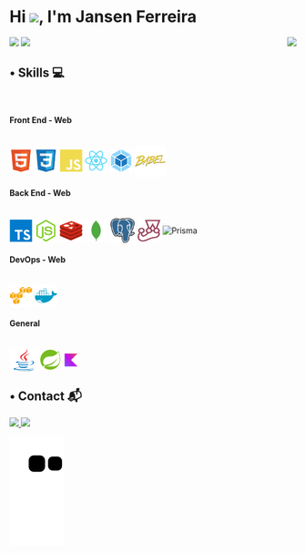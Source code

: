 <div>
  <h1 align="left">Hi <img src="https://media.tenor.com/SNL9_xhZl9oAAAAj/waving-hand-joypixels.gif" height="60px">, I'm Jansen Ferreira</h1>
  <img align="right" height="290em" src="coding.gif"/>
<div>
  <img 
     height="180" 
     src="https://github-readme-stats.vercel.app/api?username=Jansenck&show_icons=true&theme=radical" 
  />
  <img  
       height="310"
       src="https://github-readme-stats.vercel.app/api/top-langs/?username=Jansenck&layout=compact&langs_count=16&theme=radical" 
  />
</div>
  
##
## • Skills 💻
<div align="left" style="display: inline_block"><br> 
  <h4>Front End - Web</h4>
  <div align="left" style="display: inline_block"><br>
    <img 
       align="center" 
       alt="HTML" 
       height="40"
       width="40" 
       src="https://raw.githubusercontent.com/devicons/devicon/master/icons/html5/html5-original.svg">
    <img 
       align="center" 
       alt="CSS" 
       height="40"
       width="40" 
       src="https://raw.githubusercontent.com/devicons/devicon/master/icons/css3/css3-original.svg">
    <img 
       align="center" 
       alt="Js" 
       height="40"
       width="40" 
       src="https://raw.githubusercontent.com/devicons/devicon/master/icons/javascript/javascript-plain.svg">
    <img 
       align="center" 
       alt="React" 
       height="40"
       width="40" 
       src="https://raw.githubusercontent.com/devicons/devicon/master/icons/react/react-original.svg">
    <img 
       align="center" 
       alt="Webpack" 
       height="40"
       width="40" 
       src="https://github.com/devicons/devicon/blob/master/icons/webpack/webpack-original.svg">
    <img 
       align="center"
       alt="Babel" 
       height="55" 
       width="55" 
       src="https://github.com/devicons/devicon/blob/master/icons/babel/babel-original.svg">
  </div>
  
  <h4>Back End - Web</h4>
  <div align="left" style="display: inline_block"><br>
    <img 
       align="center" 
       alt="Typescript" 
       height="40"
       width="40" 
       src="https://github.com/devicons/devicon/blob/master/icons/typescript/typescript-original.svg">
    <img 
       align="center" 
       alt="NodeJs" 
       height="40"
       width="40" 
       src="https://github.com/devicons/devicon/blob/master/icons/nodejs/nodejs-original.svg">
    <img 
       align="center" 
       alt="Redis" 
       height="40"
       width="40" 
       src="https://github.com/devicons/devicon/blob/master/icons/redis/redis-original.svg">
    <img 
         align="center" 
         alt="MongoDB" 
         height="40"
         width="40" 
         src="https://github.com/devicons/devicon/blob/master/icons/mongodb/mongodb-plain.svg">
    <img 
         align="center" 
         alt="PostgresSQL" 
         height="45"
         width="45" 
         src="https://github.com/devicons/devicon/blob/master/icons/postgresql/postgresql-original.svg">
    <img 
         align="center" 
         alt="Jest" 
         height="38" 
         width="40" 
         src="https://github.com/devicons/devicon/blob/master/icons/jest/jest-plain.svg"> 
    <img 
         align="center" 
         alt="Prisma" 
         height="90" 
         width="90" 
         src="https://cdn.worldvectorlogo.com/logos/prisma-2.svg">
  </div>

  <h4>DevOps - Web</h4>
  <div align="left" style="display: inline_block"><br>
    <img 
         align="center" 
         alt="AWS" 
         height="40"
         width="40" 
         src="https://github.com/devicons/devicon/blob/master/icons/amazonwebservices/amazonwebservices-original.svg">
      <img 
         align="center" 
         alt="Docker" 
         height="40" 
         width="40" 
         src="https://github.com/devicons/devicon/blob/master/icons/docker/docker-plain.svg">
  </div>

  <h4>General</h4>
  <div align="left" style="display: inline_block"><br>
    <img 
         align="center" 
         alt="Java" 
         height="40" 
         width="50" 
         src="https://github.com/devicons/devicon/blob/master/icons/java/java-original.svg">
    <img 
         align="center" 
         alt="Spring" 
         height="35" 
         width="35" 
         src="https://github.com/devicons/devicon/blob/master/icons/spring/spring-original.svg">
    <img 
         align="center" 
         alt="Kotlin" 
         height="30" 
         width="30" 
         src="https://github.com/devicons/devicon/blob/master/icons/kotlin/kotlin-original.svg">
  </div>
</div>
  
  ##
  ## • Contact 📬
<div> 
  <a href="mailto:jansencaik@gmail.com">
    <img 
         src="https://img.shields.io/badge/-Gmail-%23333?style=for-the-badge&logo=gmail&logoColor=white" target="_blank">
  </a>
  <a href="https://www.linkedin.com/in/jansen-caik-b03714100/" target="_blank">
    <img src="https://img.shields.io/badge/-LinkedIn-%230077B5?style=for-the-badge&logo=linkedin&logoColor=white" target="_blank">
  </a> 
 
  ![Snake animation](https://github.com/Jansenck/Jansenck/blob/output/github-contribution-grid-snake.svg)
 
</div>

